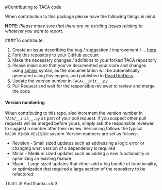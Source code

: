 #Contributing to TACA code

When contribution to this package please have the following things in mind:

__NOTE__: _Please make sure that there are no exisiting [issues]((https://github.com/SciLifeLab/TACA/issues)) relating to whatever you want to report._

####To contribute:
1. Create an issue describing the bug / suggestion / improvement / ... [here](https://github.com/SciLifeLab/TACA/issues).
2. Fork this repository to your GitHub account
3. Make the necessary changes / additions to your forked TACA repository
4. Please *make sure* that you've documented your code and changes using [sphinx](http://sphinx.readthedocs.org/en/latest/tutorial.html) syntax, as the documentation will be automatically generated using this engine, and published to [ReadTheDocs](http://project-management.readthedocs.org/)
5. Update the version number in `TACA/__init__.py`
6. Pull Request and wait for the responsible reviewer to review and merge the code

#### Version numbering

When contributing to this repo, also increment the version number in `TACA/__init__.py` as part of your pull request. If you suspect other pull requests will be merged before yours, simply ask the responsible reviewer to suggest a number after their review. Versioning follows the typical `MAJOR.MINOR.REVISION` system. Version numbers are set as follows:

- Revision - Small sized updates such as addressing a logic error or changing what version of a dependency is required
- Minor - Medium sized updates such as adding a new functionality or optimizing an existing feature
- Major - Large sized updates that either add a big bundle of functionality, or optimization that required a large section of the repository to be refactored.

That's it! And thanks a lot!
